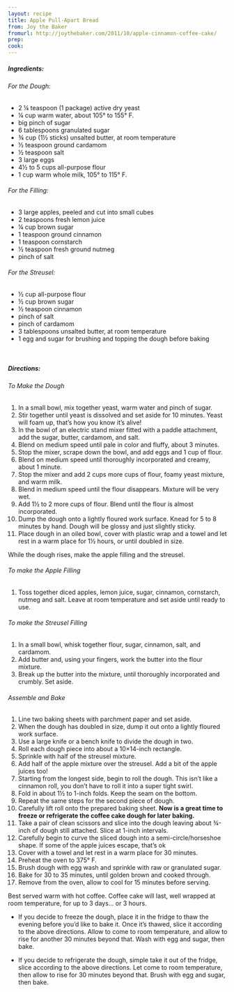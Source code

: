```yaml
---
layout: recipe
title: Apple Pull-Apart Bread
from: Joy the Baker
fromurl: http://joythebaker.com/2011/10/apple-cinnamon-coffee-cake/
prep: 
cook: 
---
```


##### Ingredients:

###### For the Dough:

* 2 ¼ teaspoon (1 package) active dry yeast
* ¼ cup warm water, about 105° to 155° F.
* big pinch of sugar
* 6 tablespoons granulated sugar
* ¾ cup (1½ sticks) unsalted butter, at room temperature
* ½ teaspoon ground cardamom
* ½ teaspoon salt
* 3 large eggs
* 4½ to 5 cups all-purpose flour
* 1 cup warm whole milk, 105° to 115° F.

###### For the Filling:

* 3 large apples, peeled and cut into small cubes
* 2 teaspoons fresh lemon juice
* ¼ cup brown sugar
* 1 teaspoon ground cinnamon
* 1 teaspoon cornstarch
* ½ teaspoon fresh ground nutmeg
* pinch of salt

###### For the Streusel:

* ½ cup all-purpose flour
* ½ cup brown sugar
* ½ teaspoon cinnamon
* pinch of salt
* pinch of cardamom
* 3 tablespoons unsalted butter, at room temperature
* 1 egg and sugar for brushing and topping the dough before baking

<br>

##### Directions:

###### To Make the Dough  

1. In a small bowl, mix together yeast, warm water and pinch of sugar.  
2. Stir together until yeast is dissolved and set aside for 10 minutes. Yeast will foam up, that’s how you know it’s alive!
3. In the bowl of an electric stand mixer fitted with a paddle attachment, add
the sugar, butter, cardamom, and salt.  
4. Blend on medium speed until pale in color and fluffy, about 3 minutes.
5. Stop the mixer, scrape down the bowl, and add eggs and 1 cup of flour.  
6. Blend on medium speed until thoroughly incorporated and creamy, about 1 minute.  
7. Stop the mixer and add 2 cups more cups of flour, foamy yeast mixture, and warm
milk.  
8. Blend in medium speed until the flour disappears.  Mixture will be very wet.
9. Add 1½ to 2 more cups of flour.  Blend until the flour is almost incorporated.
10. Dump the dough onto a lightly floured work surface.  Knead for 5 to 8 minutes
by hand.  Dough will be glossy and just slightly sticky.  
11. Place dough in an oiled bowl, cover with plastic wrap and a towel and let rest in a warm place
for 1½ hours, or until doubled in size.

While the dough rises, make the apple filling and the streusel.

###### To make the Apple Filling

1. Toss together diced apples, lemon juice, sugar, cinnamon, cornstarch, nutmeg and salt.  Leave at room temperature and set aside
until ready to use.

###### To make the Streusel Filling

1. In a small bowl, whisk together flour, sugar, cinnamon, salt, and cardamom.
2. Add butter and, using your fingers, work the butter into the flour mixture.
3. Break up the butter into the mixture, until thoroughly incorporated and
crumbly.  Set aside.

###### Assemble and Bake

1. Line two baking sheets with parchment paper and set aside.
2. When the dough has doubled in size, dump it out onto a lightly floured work
surface.   
3. Use a large knife or a bench knife to divide the dough in two.  
4. Roll each dough piece into about a 10×14-inch rectangle.  
5. Sprinkle with half of the streusel mixture.  
6. Add half of the apple mixture over the streusel. Add a bit of the apple juices too!
7. Starting from the longest side, begin to roll the dough.  This isn’t like a
cinnamon roll, you don’t have to roll it into a super tight swirl.  
8. Fold in about 1½ to 1-inch folds.  Keep the seam on the bottom.
9. Repeat the same steps for the second piece of dough.
10. Carefully lift roll onto the prepared baking sheet. **Now is a great time to
freeze or refrigerate the coffee cake  dough for later baking.**  
11. Take a pair of clean scissors and slice into the dough leaving about ¾-inch of dough
still attached.  Slice at 1-inch intervals.  
12. Carefully begin to curve the sliced dough into a semi-circle/horseshoe shape.  If some of the apple juices
escape, that’s ok    
13. Cover with a towel and let rest in a warm place for 30 minutes.
14. Preheat the oven to 375° F.
15. Brush dough with egg wash and sprinkle with raw or granulated sugar. 
16. Bake for 30 to 35 minutes, until golden brown and cooked through.
17. Remove from the oven, allow to cool for 15 minutes before serving. 

Best served warm with hot coffee.  Coffee cake will last, well wrapped at room temperature, for up to 3 days… or 3 hours.

*  If you decide to freeze the dough, place it in the fridge to thaw the
evening before you’d like to bake it.  Once it’s thawed, slice it according to
the above directions.  Allow to come to room temperature, and allow to rise for
another 30 minutes beyond that.  Wash with egg and sugar, then bake.

*  If you decide to refrigerate the dough, simple take it out of the fridge,
slice according to the above directions.  Let come to room temperature, then
allow to rise for 30 minutes beyond that.  Brush with egg and sugar, then bake. 
